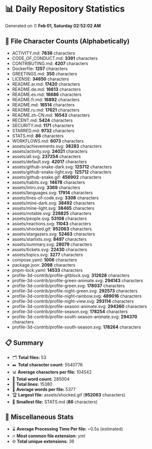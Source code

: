 # 📊 Daily Repository Statistics
Generated on ⏰ **Feb 01, Saturday 02:52:02 AM**

## 📂 File Character Counts (Alphabetically)
- ACTIVITY.md: **7838** characters
- CODE_OF_CONDUCT.md: **3391** characters
- CONTRIBUTING.md: **4207** characters
- Dockerfile: **1257** characters
- GREETINGS.md: **350** characters
- LICENSE: **34650** characters
- README.ar.md: **17420** characters
- README.de.md: **16613** characters
- README.es.md: **16686** characters
- README.fr.md: **16892** characters
- README.md: **16514** characters
- README.ru.md: **17621** characters
- README.zh-CN.md: **16543** characters
- RECENT.md: **5424** characters
- SECURITY.md: **1171** characters
- STARRED.md: **9732** characters
- STATS.md: **86** characters
- WORKFLOWS.md: **6073** characters
- assets/achievements.svg: **38283** characters
- assets/activity.svg: **24021** characters
- assets/all.svg: **237254** characters
- assets/default.svg: **42017** characters
- assets/github-snake-dark.svg: **125712** characters
- assets/github-snake-light.svg: **125712** characters
- assets/github-snake.gif: **456902** characters
- assets/habits.svg: **14678** characters
- assets/intro.svg: **3369** characters
- assets/languages.svg: **17914** characters
- assets/lines-of-code.svg: **3308** characters
- assets/mine-dark.svg: **38492** characters
- assets/mine-light.svg: **38465** characters
- assets/notable.svg: **228825** characters
- assets/people.svg: **53108** characters
- assets/reactions.svg: **11043** characters
- assets/shocked.gif: **952063** characters
- assets/stargazers.svg: **52463** characters
- assets/starlists.svg: **8497** characters
- assets/summary.svg: **28079** characters
- assets/tickets.svg: **22430** characters
- assets/topics.svg: **3277** characters
- compose.yaml: **1006** characters
- package.json: **2098** characters
- pnpm-lock.yaml: **14533** characters
- profile-3d-contrib/profile-gitblock.svg: **312628** characters
- profile-3d-contrib/profile-green-animate.svg: **294143** characters
- profile-3d-contrib/profile-green.svg: **178037** characters
- profile-3d-contrib/profile-night-green.svg: **292573** characters
- profile-3d-contrib/profile-night-rainbow.svg: **489016** characters
- profile-3d-contrib/profile-night-view.svg: **293114** characters
- profile-3d-contrib/profile-season-animate.svg: **294360** characters
- profile-3d-contrib/profile-season.svg: **178254** characters
- profile-3d-contrib/profile-south-season-animate.svg: **294370** characters
- profile-3d-contrib/profile-south-season.svg: **178264** characters

## 📋 Summary
- 🗂️ **Total files:** 53
- ✒️ **Total character count:** 5540776
- 📊 **Average characters per file:** 104542
- 📝 **Total word count:** 285004
- 🧾 **Total lines:** 15380
- 📐 **Average words per file:** 5377
- 🏆 **Largest file:** assets/shocked.gif (**952063** characters)
- 🥉 **Smallest file:** STATS.md (**86** characters)

## 🌟 Miscellaneous Stats
- ⌛ **Average Processing Time Per file:** ~0.5s (estimated)
- 🔥 **Most common file extension:** yml
- 🌐 **Total unique extensions:** 36
